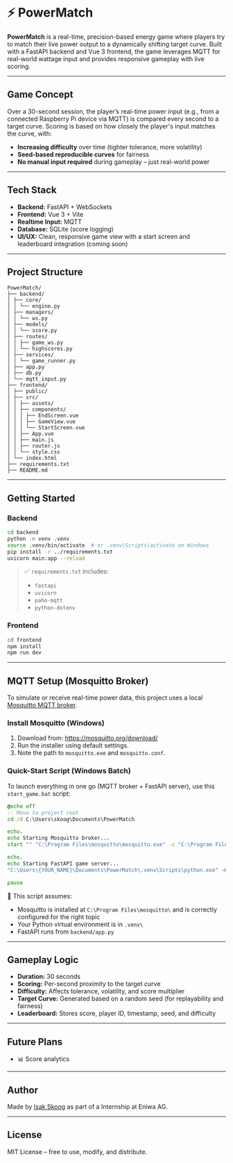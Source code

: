 # ⚡ PowerMatch

**PowerMatch** is a real-time, precision-based energy game where players try to match their live power output to a dynamically shifting target curve. Built with a FastAPI backend and Vue 3 frontend, the game leverages MQTT for real-world wattage input and provides responsive gameplay with live scoring.

---

## Game Concept

Over a 30-second session, the player’s real-time power input (e.g., from a connected Raspberry Pi device via MQTT) is compared every second to a target curve. Scoring is based on how closely the player's input matches the curve, with:

- **Increasing difficulty** over time (tighter tolerance, more volatility)
- **Seed-based reproducible curves** for fairness
- **No manual input required** during gameplay – just real-world power

---

## Tech Stack

- **Backend:** FastAPI + WebSockets
- **Frontend:** Vue 3 + Vite
- **Realtime Input:** MQTT
- **Database:** SQLite (score logging)
- **UI/UX:** Clean, responsive game view with a start screen and leaderboard integration (coming soon)

---

## Project Structure

```
PowerMatch/
├── backend/
│ ├── core/
│ │ └── engine.py
│ ├── managers/
│ │ └── ws.py
│ ├── models/
│ │ └── score.py
│ ├── routes/
│ │ ├── game_ws.py
│ │ └── highscores.py
│ ├── services/
│ │ └── game_runner.py
│ ├── app.py
│ ├── db.py
│ └── mqtt_input.py
├── frontend/
│ ├── public/
│ ├── src/
│ │ ├── assets/
│ │ ├── components/
│ │ │ ├── EndScreen.vue
│ │ │ ├── GameView.vue
│ │ │ └── StartScreen.vue
│ │ ├── App.vue
│ │ ├── main.js
│ │ ├── router.js
│ │ └── style.css
│ └── index.html
├── requirements.txt
├── README.md
```

---

## Getting Started

### Backend

```bash
cd backend
python -m venv .venv
source .venv/bin/activate  # or .venv\Scripts\activate on Windows
pip install -r ../requirements.txt
uvicorn main:app --reload
```

> ✅ `requirements.txt` includes:
> - `fastapi`
> - `uvicorn`
> - `paho-mqtt`
> - `python-dotenv`

### Frontend

```bash
cd frontend
npm install
npm run dev
```

---

## MQTT Setup (Mosquitto Broker)

To simulate or receive real-time power data, this project uses a local [Mosquitto MQTT broker](https://mosquitto.org/).

### Install Mosquitto (Windows)

1. Download from: https://mosquitto.org/download/
2. Run the installer using default settings.
3. Note the path to `mosquitto.exe` and `mosquitto.conf`.

### Quick-Start Script (Windows Batch)

To launch everything in one go (MQTT broker + FastAPI server), use this `start_game.bat` script:

```bat
@echo off
:: Move to project root
cd /d C:\Users\skoog\Documents\PowerMatch

echo.
echo Starting Mosquitto broker...
start "" "C:\Program Files\mosquitto\mosquitto.exe" -c "C:\Program Files\mosquitto\mosquitto.conf"

echo.
echo Starting FastAPI game server...
"C:\Users\{YOUR_NAME}\Documents\PowerMatch\.venv\Scripts\python.exe" -m uvicorn backend.main:app --reload

pause
```

📌 This script assumes:
- Mosquitto is installed at `C:\Program Files\mosquitto\` and is correctly configured for the right topic
- Your Python virtual environment is in `.venv\`
- FastAPI runs from `backend/app.py`

---

## Gameplay Logic

- **Duration:** 30 seconds
- **Scoring:** Per-second proximity to the target curve
- **Difficulty:** Affects tolerance, volatility, and score multiplier
- **Target Curve:** Generated based on a random seed (for replayability and fairness)
- **Leaderboard:** Stores score, player ID, timestamp, seed, and difficulty

---

## Future Plans

- 📊 Score analytics

---

## Author

Made by [Isak Skoog](https://github.com/IskSweden) as part of a Internship at Eniwa AG.

---

## License

MIT License – free to use, modify, and distribute.